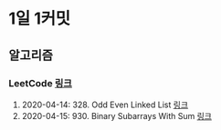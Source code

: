 # 1일 1커밋

## 알고리즘

### LeetCode [링크](https://leetcode.com/)
1. 2020-04-14: 328. Odd Even Linked List [링크](https://leetcode.com/problems/odd-even-linked-list/)
2. 2020-04-15: 930. Binary Subarrays With Sum [링크](https://leetcode.com/problems/binary-subarrays-with-sum/)

